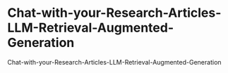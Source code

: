 # Chat-with-your-Research-Articles-LLM-Retrieval-Augmented-Generation
Chat-with-your-Research-Articles-LLM-Retrieval-Augmented-Generation
